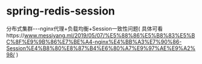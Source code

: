 # spring-redis-session
分布式集群---nginx代理+负载均衡+Session一致性问题(
具体可看https://www.messiyang.ml/2019/05/07/%E5%88%86%E5%B8%83%E5%BC%8F%E9%9B%86%E7%BE%A4-nginx%E4%BB%A3%E7%90%86-Session%E4%B8%80%E8%87%B4%E6%80%A7%E9%97%AE%E9%A2%98/
)
